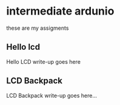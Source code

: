 # intermediate ardunio
these are my assigments
 ## Hello lcd
 Hello LCD write-up goes here

## LCD Backpack

LCD Backpack write-up goes here...

